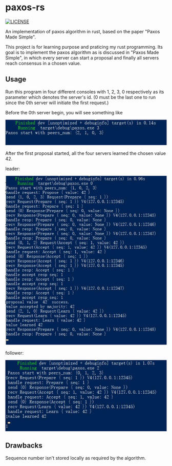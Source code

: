 # paxos-rs
[![LICENSE](https://img.shields.io/badge/license-Anti%20996-blue.svg)](https://github.com/996icu/996.ICU/blob/master/LICENSE)

An implementation of paxos algorithm in rust, based on the paper "Paxos Made Simple".

This project is for learning purpose and praticing my rust programming. Its goal is to implement the paxos algorithm
as is discussed in "Paxos Made Simple", in which every server can start a proposal and finally all servers reach consensus
in a chosen value.

## Usage

Run this program in four different consoles with 1, 2, 3, 0 respectively as its parameter which denotes the server's id. 
(0 must be the last one to run since the 0th server will initiate the first request.)

Before the 0th server begin, you will see something like 

![](before.jpg)

After the first proposal started, all the four servers learned the chosen value 42.

leader:

![](server0.jpg)

follower:

![](server2.jpg)


## Drawbacks

Sequence number isn't stored locally as required by the algorithm.


